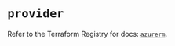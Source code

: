# `provider`

Refer to the Terraform Registry for docs: [`azurerm`](https://registry.terraform.io/providers/hashicorp/azurerm/4.47.0/docs).
